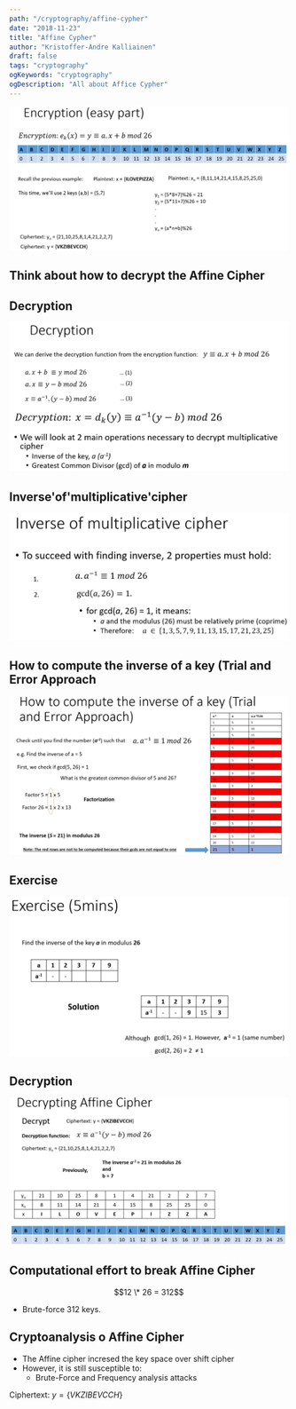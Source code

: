 ```yaml
---
path: "/cryptography/affine-cypher"
date: "2018-11-23"
title: "Affine Cypher"
author: "Kristoffer-Andre Kalliainen"
draft: false
tags: "cryptography"
ogKeywords: "cryptography"
ogDescription: "All about Affice Cypher"
---
```


![alt text](AffineCypherEncryption.JPG "Affine encrytion")

## Think about how to decrypt the Affine Cipher

## Decryption

![alt text](AffineCypherDecryption.JPG "Affine encrytion")

## Inverse'of'multiplicative'cipher

![alt text](inverse.JPG "Affine encrytion")

## How to compute the inverse of a key (Trial and Error Approach

![alt text](compute_inverse.JPG "Affine encrytion")

## Exercise

![alt text](exercise.JPG "Affine encrytion")

## Decryption

![alt text](full_decryption.JPG "Affine encrytion")

## Computational effort to break Affine Cipher

$$12 \* 26 = 312$$

- Brute-force 312 keys.

## Cryptoanalysis o Affine Cipher

- The Affine cipher incresed the key space over shift cipher
- However, it is still susceptible to:
  - Brute-Force and Frequency analysis attacks

Ciphertext: $y = \{VKZIBEVCCH\}$
